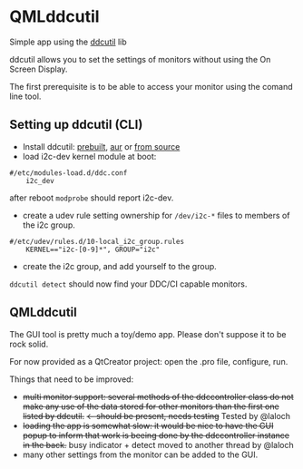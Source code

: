 # QMLddcutil
Simple app using the [ddcutil](http://www.ddcutil.com/) lib

ddcutil allows you to set the settings of monitors without using the On Screen Display.

The first prerequisite is to be able to access your monitor using the comand line tool.

## Setting up ddcutil (CLI)
* Install ddcutil: [prebuilt](http://www.ddcutil.com/#installing-ddcutil-from-prebuilt-packages), [aur](https://aur.archlinux.org/packages/ddcutil-git/) or [from source](http://www.ddcutil.com/building/)
* load i2c-dev kernel module at boot:
```
#/etc/modules-load.d/ddc.conf
    i2c_dev
```
after reboot `modprobe` should report i2c-dev.
* create a udev rule setting ownership for `/dev/i2c-*` files to members of the i2c group.
```
#/etc/udev/rules.d/10-local_i2c_group.rules
    KERNEL=="i2c-[0-9]*", GROUP="i2c"
```
* create the i2c group, and add yourself to the group.

`ddcutil detect` should now find your DDC/CI capable monitors.

## QMLddcutil
The GUI tool is pretty much a toy/demo app. Please don't suppose it to be rock solid.

For now provided as a QtCreator project: open the .pro file, configure, run.

Things that need to be improved:
* ~~multi monitor support: several methods of the ddccontroller class do not make any use of the data stored for other monitors than the first one listed by ddcutil.~~ ~~<- should be present, needs testing~~ Tested by @laloch
* ~~loading the app is somewhat slow: it would be nice to have the GUI popup to inform that work is beeing done by the ddccontroller instance in the back.~~ busy indicator + detect moved to another thread by @laloch
* many other settings from the monitor can be added to the GUI.
